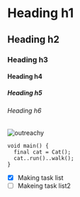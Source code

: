 # Heading h1
## Heading h2
### Heading h3
#### Heading h4
##### Heading h5
###### Heading h6

![outreachy](https://user-images.githubusercontent.com/12498051/197327480-101be6a2-9f92-4e5a-bf02-cde902228f1f.png)

```
void main() {
  final cat = Cat();
  cat..run()..walk();
}
```

- [x] Making task list
- [ ] Makeing task list2
